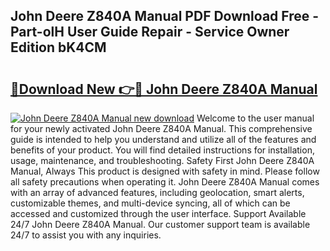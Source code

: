 ## John Deere Z840A Manual PDF Download Free - Part-olH User Guide Repair - Service Owner Edition bK4CM

# <h2><a href="http://bc92894.oget.top/?id=John+Deere+Z840A+Manual">🔗Download New 👉🔴 John Deere Z840A Manual</a></h2>

[![John Deere Z840A Manual new download](https://i.imgur.com/5g1atiW.png)](http://bc92894.oget.top/?id=John+Deere+Z840A+Manual)
Welcome to the user manual for your newly activated John Deere Z840A Manual. This comprehensive guide is intended to help you understand and utilize all of the features and benefits of your product. You will find detailed instructions for installation, usage, maintenance, and troubleshooting. Safety First John Deere Z840A Manual, Always This product is designed with safety in mind. Please follow all safety precautions when operating it. John Deere Z840A Manual comes with an array of advanced features, including geolocation, smart alerts, customizable themes, and multi-device syncing, all of which can be accessed and customized through the user interface. Support Available 24/7 John Deere Z840A Manual. Our customer support team is available 24/7 to assist you with any inquiries.
